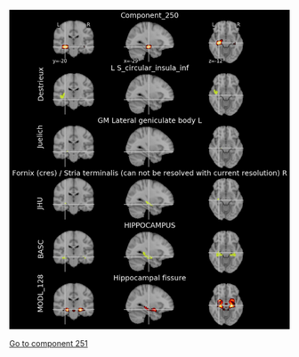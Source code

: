 


![250](preliminary/250.jpg "Component 250")

[Go to component 251](https://parietal-inria.github.io/MODL_atlas/1024/251 "Component 251")